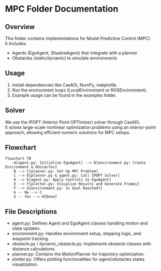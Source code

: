 # MPC Folder Documentation

## Overview
This folder contains implementations for Model Predictive Control (MPC).  
It includes:
- Agents (EgoAgent, ShadowAgent) that integrate with a planner
- Obstacles (static/dynamic) to simulate environments

## Usage
1. Install dependencies like CasADi, NumPy, matplotlib.
2. Run the environment loops (LocalEnvironment or ROSEnvironment).
3. Example usage can be found in the examples folder.

## Solver
We use the IPOPT (Interior Point OPTimizer) solver through CasADi.  
It solves large-scale nonlinear optimization problems using an interior-point approach,
allowing efficient numeric solutions for MPC setups.

## Flowchart
```mermaid
flowchart TB
    A[agent.py: Initialize EgoAgent] --> B[environment.py: Create Environment & Obstacles]
    B --> C[planner.py: Set Up MPC Problem]
    C --> D[planner.py & agent.py: Call IPOPT Solver]
    D --> E[agent.py: Apply Controls to EgoAgent]
    E --> F[plotter.py: Visualize Results and Generate Frames]
    F --> G{environment.py: Is Goal Reached?}
    G -- No --> C
    G -- Yes --> H[Done]
```

## File Descriptions
- agent.py: Defines Agent and EgoAgent classes handling motion and state updates.
- environment.py: Handles environment setup, stepping logic, and waypoint tracking.
- obstacle.py / dynamic_obstacle.py: Implements obstacle classes with distance calculations.
- planner.py: Contains the MotionPlanner for trajectory optimization.
- plotter.py: Offers plotting functionalities for agent/obstacles states visualization.

